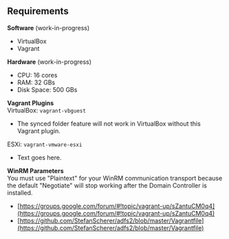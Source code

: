 ## Requirements
**Software** (work-in-progress)  
* VirtualBox
* Vagrant

**Hardware** (work-in-progress)  
* CPU: 16 cores
* RAM: 32 GBs
* Disk Space: 500 GBs 

**Vagrant Plugins**  
VirtualBox: `vagrant-vbguest`
* The synced folder feature will not work in VirtualBox without this Vagrant plugin. 

ESXi: `vagrant-vmware-esxi`
* Text goes here.

**WinRM Parameters**  
You must use "Plaintext" for your WinRM communication transport because the default "Negotiate" will stop working after the Domain Controller is installed.   
* [https://groups.google.com/forum/#!topic/vagrant-up/sZantuCM0q4](https://groups.google.com/forum/#!topic/vagrant-up/sZantuCM0q4)  
* [https://github.com/StefanScherer/adfs2/blob/master/Vagrantfile](https://github.com/StefanScherer/adfs2/blob/master/Vagrantfile)